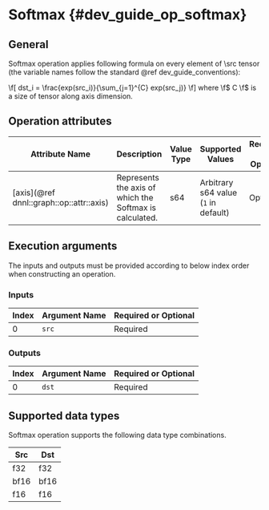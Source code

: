 Softmax {#dev_guide_op_softmax}
===============================

## General

Softmax operation applies following formula on every element of \src tensor 
(the variable names follow the standard @ref dev_guide_conventions):

\f[ dst_i = \frac{exp(src_i)}{\sum_{j=1}^{C} exp(src_j)} \f]
where \f$ C \f$ is a size of tensor along axis dimension.

## Operation attributes

Attribute Name | Description | Value Type | Supported Values | Required or Optional
-- | -- | -- | -- | --
[axis](@ref dnnl::graph::op::attr::axis) | Represents the axis of which the Softmax is calculated. | s64 | Arbitrary s64 value (`1` in default) | Optional

## Execution arguments

The inputs and outputs must be provided according to below index order when
constructing an operation.

### Inputs

Index | Argument Name | Required or Optional
-- | -- | --
0 | `src` | Required

### Outputs

Index | Argument Name | Required or Optional
-- | -- | --
0 | `dst` |Required

## Supported data types

Softmax operation supports the following data type combinations.

Src | Dst
-- | --
f32 | f32
bf16 | bf16
f16 | f16
